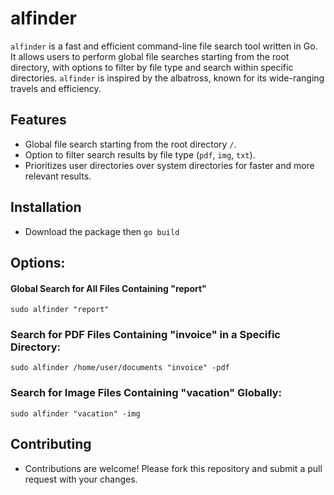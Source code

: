 # alfinder

`alfinder` is a fast and efficient command-line file search tool written in Go. It allows users to perform global file searches starting from the root directory, with options to filter by file type and search within specific directories. `alfinder` is inspired by the albatross, known for its wide-ranging travels and efficiency.

## Features

- Global file search starting from the root directory `/`.
- Option to filter search results by file type (`pdf`, `img`, `txt`).
- Prioritizes user directories over system directories for faster and more relevant results.

## Installation

- Download the package then ``go build``

## Options:

   #### Global Search for All Files Containing "report"
    sudo alfinder "report"
    

  ### Search for PDF Files Containing "invoice" in a Specific Directory:
    sudo alfinder /home/user/documents "invoice" -pdf
      


  ### Search for Image Files Containing "vacation" Globally:
    sudo alfinder "vacation" -img
    


## Contributing
- Contributions are welcome! Please fork this repository and submit a pull request with your changes.

